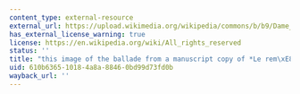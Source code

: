 ```yaml
---
content_type: external-resource
external_url: https://upload.wikimedia.org/wikipedia/commons/b/b9/Dame_de_qui_toute.jpg
has_external_license_warning: true
license: https://en.wikipedia.org/wiki/All_rights_reserved
status: ''
title: "this image of the ballade from a manuscript copy of *Le rem\xE8de de Fortune*"
uid: 610b6365-1018-4a8a-8846-0bd99d73fd0b
wayback_url: ''
---
```

